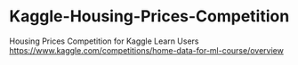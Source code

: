 # Kaggle-Housing-Prices-Competition
Housing Prices Competition for Kaggle Learn Users
https://www.kaggle.com/competitions/home-data-for-ml-course/overview
